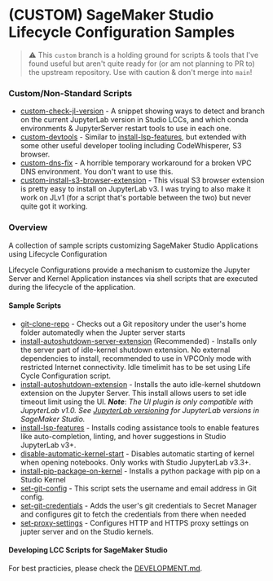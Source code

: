 # (CUSTOM) SageMaker Studio Lifecycle Configuration Samples

> ⚠️ This `custom` branch is a holding ground for scripts & tools that I've found useful but aren't quite ready for (or am not planning to PR to) the upstream repository. Use with caution & don't merge into `main`!

### Custom/Non-Standard Scripts

* [custom-check-jl-version](scripts/custom-check-jl-version) - A snippet showing ways to detect and branch on the current JupyterLab version in Studio LCCs, and which conda environments & JupyterServer restart tools to use in each one.
* [custom-devtools](scripts/custom-devtools) - Similar to [install-lsp-features](scripts/install-lsp-features), but extended with some other useful developer tooling including CodeWhisperer, S3 browser.
* [custom-dns-fix](scripts/custom-dns-fix) - A horrible temporary workaround for a broken VPC DNS environment. You don't want to use this.
* [custom-install-s3-browser-extension](scripts/custom-install-s3-browser-extension) - This visual S3 browser extension is pretty easy to install on JupyterLab v3. I was trying to also make it work on JLv1 (for a script that's portable between the two) but never quite got it working.

### Overview

A collection of sample scripts customizing SageMaker Studio Applications using Lifecycle Configuration

Lifecycle Configurations provide a mechanism to customize the Jupyter Server and Kernel Application instances via shell scripts that are executed during the lifecycle of the application.

#### Sample Scripts

* [git-clone-repo](scripts/git-clone-repo) - Checks out a Git repository under the user's home folder automatedly when the Jupter server starts
* [install-autoshutdown-server-extension](scripts/install-autoshutdown-server-extension) (Recommended) - Installs only the server part of idle-kernel shutdown extension. No external dependencies to install, recommended to use in VPCOnly mode with restricted Internet connectivity. Idle timelimit has to be set using Life Cycle Configuration script.
* [install-autoshutdown-extension](scripts/install-autoshutdown-extension) - Installs the auto idle-kernel shutdown extension on the Jupyter Server. This install allows users to set idle timeout limit using the UI. ***Note***: *The UI plugin is only compatible with JupyterLab v1.0. See [JupyterLab versioning](https://docs.aws.amazon.com/sagemaker/latest/dg/studio-jl.html) for JupyterLab versions in SageMaker Studio.*
* [install-lsp-features](scripts/install-lsp-features) - Installs coding assistance tools to enable features like auto-completion, linting, and hover suggestions in Studio JupyterLab v3+.
* [disable-automatic-kernel-start](disable-automatic-kernel-start) - Disables automatic starting of kernel when opening notebooks. Only works with Studio JupyterLab v3.3+.
* [install-pip-package-on-kernel](scripts/install-pip-package-on-kernel) - Installs a python package with pip on a Studio Kernel
* [set-git-config](scripts/set-git-config) - This script sets the username and email address in Git config.
* [set-git-credentials](scripts/set-git-credentials) - Adds the user's git credentials to Secret Manager and configures git to fetch the credentials from there when needed
* [set-proxy-settings](scripts/set-proxy-settings) - Configures HTTP and HTTPS proxy settings on jupter server and on the Studio kernels.

#### Developing LCC Scripts for SageMaker Studio

For best practicies, please check the [DEVELOPMENT.md](DEVELOPMENT.md).
